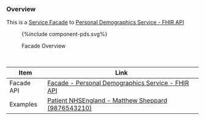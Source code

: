 
### Overview

This is a [Service Facade](ActorDefinition-ServiceFacade.html) to [Personal Demographics Service - FHIR API](https://digital.nhs.uk/developer/api-catalogue/personal-demographics-service-fhir)

<figure>
{%include component-pds.svg%}
<p id="fX.X.X.X-X" class="figureTitle">Facade Overview</p>
</figure>
<br clear="all">

| Item        | Link                                                                                  | 
|-------------|---------------------------------------------------------------------------------------|
| Facade API  | [Facade - Personal Demographics Service - FHIR API](CapabilityStatement-PDSFacade.html) |  
| Examples    | [Patient NHSEngland - Matthew Sheppard (9876543210)](Patient-9876543210.html)         | 
